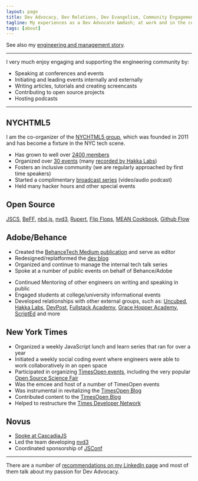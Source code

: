 ```yaml
---
layout: page
title: Dev Advocacy, Dev Relations, Dev Evangelism, Community Engagement...
tagline: My experiences as a Dev Advocate &mdash; at work and in the community
tags: [about]
---
```


See also my [engineering and management story](/day-job).

<hr>

I very much enjoy engaging and supporting the engineering community by:

- Speaking at conferences and events
- Initiating and leading events internally and externally
- Writing articles, tutorials and creating screencasts
- Contributing to open source projects
- Hosting podcasts

<hr>


NYCHTML5
---

I am the co-organizer of the [NYCHTML5 group](http://www.meetup.com/nychtml5), which was founded in 2011 and has become a fixture in the NYC tech scene.

- Has grown to well over [2400 members](http://www.meetup.com/nychtml5/members/)
- Organized over [30 events](http://www.meetup.com/nychtml5) (many [recorded by Hakka Labs](https://www.hakkalabs.co/meetups/nychtml5))
- Fosters an inclusive community (we are regularly approached by first time speakers)
- Started a complimentary [broadcast series](https://www.youtube.com/playlist?list=PLxGLihicw5Wp5fjDjAJfpcp02OBS8X--C) (video/audio podcast)
- Held many hacker hours and other special events

Open Source
---

[JSCS](http://jscs.info/), [BeFF](https://github.com/behance/beff), [nbd.js](https://github.com/behance/nbd.js), [nvd3](http://nvd3.org/), [Rupert](https://github.com/RupertJS), [Flip Flops](https://github.com/DavidSouther/flipflops), [MEAN Cookbook](https://github.com/DavidSouther/mean-cookbook), [Github Flow](https://github.com/github-flow)

Adobe/Behance
---

- Created the [BehanceTech Medium publication](http://medium.com/behancetech) and serve as editor
- Redesigned/replatformed the [dev blog](http://dev.behancetech.net)
- Organized and continue to manage the internal tech talk series
- Spoke at a number of public events on behalf of Behance/Adobe
<!--  - Led the effort to formalize Behance's open source practices -->
- Continued Mentoring of other engineers on writing and speaking in public
- Engaged students at college/university informational events
- Developed relationships with other external groups, such as: [Uncubed](http://uncubed.com), [Hakka Labs](https://www.hakkalabs.co/companies/behance), [DevPost](http://devpost.com/teams/behance), [Fullstack Academy](http://www.fullstackacademy.com/), [Grace Hopper Academy](http://www.gracehopper.com/), [ScriptEd](https://www.scripted.org/) and more
<!-- - Uncubed Video explainer  -->
<!-- - Uncubed Hiring Panel (ADD PHOTOS SOMEWHERE? A BLOG POST?)  -->
<!-- - Uncubed Year-end event -->


New York Times
---

<!-- Email from Rajiv? -->

- Organized a weekly JavaScript lunch and learn series that ran for over a year
- Initiated a weekly social coding event where engineers were able to work collaboratively in an open space
- Participated in organizing [TimesOpen events](http://developers.nytimes.com/events/), including the very popular [Open Source Science Fair](http://open.blogs.nytimes.com/2012/11/16/open-source-science-fair-highlights/)
- Was the emcee and host of a number of TimesOpen events
- Was instrumental in revitalizing the [TimesOpen Blog](http://open.blogs.nytimes.com/)
- Contributed content to the [TimesOpen Blog](http://open.blogs.nytimes.com/2013/05/29/promises-promises/)
- Helped to restructure the [Times Developer Network](http://developer.nytimes.com/)


Novus
---

- [Spoke at CascadiaJS](https://www.youtube.com/watch?v=sKOC5H7UV_U)
- Led the team developing [nvd3](http://nvd3.org/)
- Coordinated sponsorship of [JSConf](http://jsconf.com)

<hr>

There are a number of [recommendations on my LinkedIn page](https://www.linkedin.com/in/joesepi) and most of them talk about my passion for Dev Advocacy.




<!--
new content:
- pro2-ui stack
- history and future of NYCHTML5 (including broadcast)
- finish other drafts; clear the ones not worth pursuing

highlight past articles/events/things:
- Uncubed Video explainer
- Uncubed Hiring Panel
- Uncubed Year-end event
- Cascadia JS video
- Cascadia JS topic as an article
- Highlight piece in the New York Times
- TimesOpen / Open Source Science Fair
- Intro to Node from NYT talk?
- breaking down Paul Irish lightning talk?
- highlight NYT Dev Rel accomplishments as if written when I left?
-->


